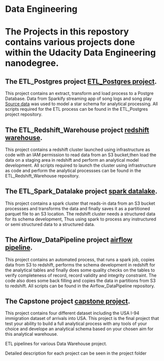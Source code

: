 # Data Engineering
# The Projects in this repostory contains various projects done within the Udacity Data Engineering nanodegree.

## The ETL_Postgres project [ETL_Postgres project](https://github.com/CharlesIro1125/DataWarehouse/tree/master/ETL_postgres). 
This project contains an extract, transform and load process to a Postgre Database.
Data from Sparkify streaming app of song logs and song play [Source data]() was used to model
a star schema for analytical processing. All scripts required for the ETL process can be 
found in the ETL_Postgres project repository.


## The ETL_Redshift_Warehouse project [redshift warehouse](https://github.com/CharlesIro1125/DataWarehouse/tree/master/ETL_Redshift_Warehouse). 
This project contains a redshift cluster launched using infrastructure as code with an 
IAM permission to read data from an S3 bucket,then load the data on a staging area in 
redshift and perform an analytical model development. All scripts required to launch the 
cluster using infrastructure as code and perform the analytical processses can be found in the 
ETL_Redshift_Warehouse repository.

## The ETL_Spark_Datalake project  [spark datalake](https://github.com/CharlesIro1125/DataWarehouse/tree/master/ETL_Spark_DataLake).
This project contains a spark cluster that reads-in data from an S3 bucket processses and transforms the
data and finally saves it as a partitioned parquet file to an S3 location. The redshift cluster
needs a structured data for its schema development, Thus using spark to process any instructured
or semi structured data to a structured data.


## The Airflow_DataPipeline project  [airflow pipeline](https://github.com/CharlesIro1125/DataWarehouse/tree/master/Airflow_DataPipeline/home/airflow).
This project contains an automated process, that runs a spark job,
copies data from S3 to redshift, performs the schema development in redshift for the analytical tables 
and finally does some quality checks on the tables to verify completeness of record, record validity and 
integrity constraint. The code also does some back filling and copies the data in partitions from S3 to 
redshift. All scripts can be found in the Airflow_DataPipeline repository.


## The Capstone project  [capstone project](https://github.com/CharlesIro1125/DataWarehouse/tree/master/CapstoneProject).
This project contains four different dataset including the USA I-94 immigration 
dataset of arrivals into USA. This project is the final project that test your ability to build a full analytical
process with any tools of your choice and develope an analytical schema based on your chosen aim for this analytical
warehouse.
 


ETL pipelines for various Data Warehouse project.

Detailed description for each project can be seen in the project folder
